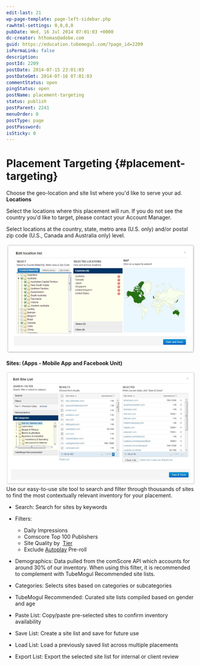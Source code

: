 ```yaml
---
edit-last: 21
wp-page-template: page-left-sidebar.php
rawhtml-settings: 0,0,0,0
pubDate: Wed, 16 Jul 2014 07:01:03 +0000
dc-creator: hthomas@adobe.com
guid: https://education.tubemogul.com/?page_id=2209
isPermaLink: false
description: 
postId: 2209
postDate: 2014-07-15 23:01:03
postDateGmt: 2014-07-16 07:01:03
commentStatus: open
pingStatus: open
postName: placement-targeting
status: publish
postParent: 2241
menuOrder: 0
postType: page
postPassword: 
isSticky: 0
---
```


# Placement Targeting {#placement-targeting}

Choose the geo-location and site list where you'd like to serve your ad.   
**Locations**
  
Select the locations where this placement will run.&nbsp;If you do not see the country you'd like to target, please contact your Account Manager.

Select locations&nbsp;at the country, state, metro area (U.S. only) and/or postal zip code (U.S., Canada and Australia only) level.

[ ![image2013-3-25 11-48-40](assets/image2013-3-25-11-48-40.jpeg)](assets/image2013-3-25-11-48-40.jpeg)

**Sites:&nbsp;(Apps - Mobile App and Facebook Unit)**

[ ![image2013-3-25 12-6-15](assets/image2013-3-25-12-6-15-1024x613.jpeg)](assets/image2013-3-25-12-6-15.jpeg)
Use our easy-to-use site tool to search and filter through thousands of sites to find the most contextually relevant inventory for your placement.

* Search: Search for sites by keywords
* Filters:

    * Daily Impressions
    * Comscore Top 100 Publishers
    * Site Quality by&nbsp; [Tier](../../../../user-guide/planning/brand-safety/sitesafe-quality.md)
    * Exclude [Autoplay](../../../../user-guide/planning/brand-safety/playsafe-fake-pre-roll.md)&nbsp;Pre-roll

* Demographics: Data pulled from the comScore API which accounts for around 30% of our inventory. When using this filter, it is recommended to complement with TubeMogul Recommended site lists.
* Categories: Selects sites based on categories or subcategories
* TubeMogul Recommended: Curated site lists compiled based on gender and age
* Paste List: Copy/paste pre-selected sites to confirm inventory availability
* Save List: Create a site list and save for future use
* Load List: Load a previously saved list across multiple placements
* Export List:&nbsp;Export the selected site list for internal or client review

